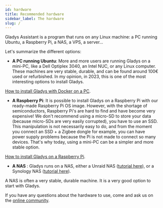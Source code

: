 ```yaml
---
id: hardware
title: Recommended hardware
sidebar_label: The hardware
slug: /
---
```


Gladys Assistant is a program that runs on any Linux machine: a PC running Ubuntu, a Raspberry Pi, a NAS, a VPS, a server...

Let's summarize the different options:

- **A PC running Ubuntu**: More and more users are running Gladys on a mini-PC, like a Dell Optiplex 3040, an Intel NUC, or any Linux computer. These machines are very stable, durable, and can be found around 100€ used or refurbished. In my opinion, in 2023, this is one of the most interesting options to install Gladys.

[How to install Gladys with Docker on a PC](/docs/installation/docker/).

- **A Raspberry Pi**: It is possible to install Gladys on a Raspberry Pi with our ready-made Raspberry Pi OS image. However, with the shortage of semiconductors, Raspberry Pi's are hard to find and have become very expensive! We don't recommend using a micro-SD to store your data (because micro-SDs are very easily corrupted), you have to use an SSD. This manipulation is not necessarily easy to do, and from the moment you connect an SSD + a Zigbee dongle for example, you can have power supply problems because the Pi is not made to connect so many devices. That's why today, using a mini-PC can be a simpler and more stable option.

[How to install Gladys on a Raspberry Pi](/docs/installation/raspberry-pi/).

- **A NAS** : Gladys runs on a NAS, either a Unraid NAS ([tutorial here](/docs/installation/unraid/)), or a Synology NAS ([tutorial here](/docs/installation/synology/)).

A NAS is often a very stable, durable machine. It is a very good option to start with Gladys.

If you have any questions about the hardware to use, come and ask us on the [online community](https://en-community.gladysassistant.com/).

